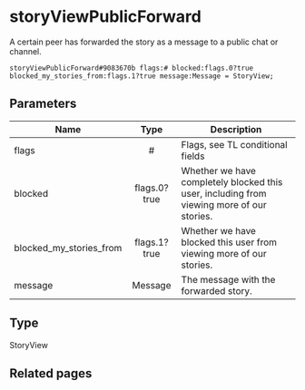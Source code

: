 # storyViewPublicForward
A certain peer has forwarded the story as a message to a public chat or channel.

```
storyViewPublicForward#9083670b flags:# blocked:flags.0?true blocked_my_stories_from:flags.1?true message:Message = StoryView;
```

## Parameters
| Name | Type | Description |
| ---- | :----: | ----------- |
| flags | # | Flags, see TL conditional fields |
| blocked | flags.0?true | Whether we have completely blocked this user, including from viewing more of our stories. |
| blocked_my_stories_from | flags.1?true | Whether we have blocked this user from viewing more of our stories. |
| message | Message | The message with the forwarded story. |


## Type
StoryView

## Related pages
